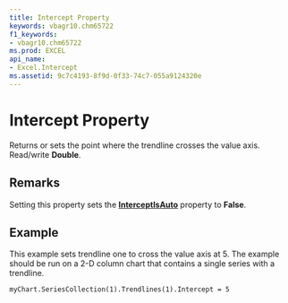 ```yaml
---
title: Intercept Property
keywords: vbagr10.chm65722
f1_keywords:
- vbagr10.chm65722
ms.prod: EXCEL
api_name:
- Excel.Intercept
ms.assetid: 9c7c4193-8f9d-0f33-74c7-055a9124320e
---
```



# Intercept Property

Returns or sets the point where the trendline crosses the value axis. Read/write  **Double**.


## Remarks

Setting this property sets the  **[InterceptIsAuto](interceptisauto-property.md)** property to  **False**.


## Example

This example sets trendline one to cross the value axis at 5. The example should be run on a 2-D column chart that contains a single series with a trendline.


```
myChart.SeriesCollection(1).Trendlines(1).Intercept = 5
```


